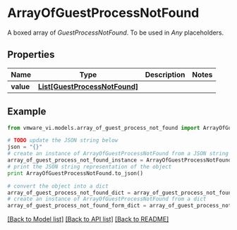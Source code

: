 # ArrayOfGuestProcessNotFound

A boxed array of *GuestProcessNotFound*. To be used in *Any* placeholders. 

## Properties
Name | Type | Description | Notes
------------ | ------------- | ------------- | -------------
**value** | [**List[GuestProcessNotFound]**](GuestProcessNotFound.md) |  | 

## Example

```python
from vmware_vi.models.array_of_guest_process_not_found import ArrayOfGuestProcessNotFound

# TODO update the JSON string below
json = "{}"
# create an instance of ArrayOfGuestProcessNotFound from a JSON string
array_of_guest_process_not_found_instance = ArrayOfGuestProcessNotFound.from_json(json)
# print the JSON string representation of the object
print ArrayOfGuestProcessNotFound.to_json()

# convert the object into a dict
array_of_guest_process_not_found_dict = array_of_guest_process_not_found_instance.to_dict()
# create an instance of ArrayOfGuestProcessNotFound from a dict
array_of_guest_process_not_found_form_dict = array_of_guest_process_not_found.from_dict(array_of_guest_process_not_found_dict)
```
[[Back to Model list]](../README.md#documentation-for-models) [[Back to API list]](../README.md#documentation-for-api-endpoints) [[Back to README]](../README.md)


